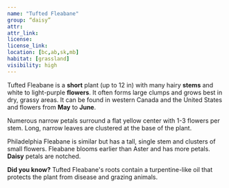 ```yaml
--- 
name: "Tufted Fleabane"
group: “daisy”
attr: 
attr_link: 
license: 
license_link: 
location: [bc,ab,sk,mb]
habitat: [grassland]
visibility: high 
---
```

Tufted Fleabane is a **short** plant (up to 12 in) with many hairy **stems** and white to light-purple **flowers**. It often forms large clumps and grows best in dry, grassy areas. It can be found in western Canada and the United States and flowers from **May** to **June**.

Numerous narrow petals surround a flat yellow center with 1-3 flowers per stem. Long, narrow leaves are clustered at the base of the plant. 

Philadelphia Fleabane is similar but has a tall, single stem and clusters of small flowers. Fleabane blooms earlier than Aster and has more petals. **Daisy** petals are notched.

**Did you know?** Tufted Fleabane's roots contain a turpentine-like oil that protects the plant from disease and grazing animals. 
